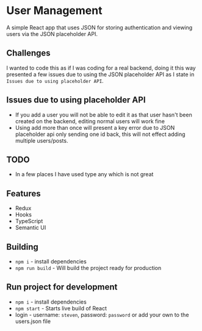 # User Management
A simple React app that uses JSON for storing authentication and viewing users via the JSON placeholder API.

## Challenges
I wanted to code this as if I was coding for a real backend, doing it this way presented a few issues due to using the JSON placeholder API as I state in ` Issues due to using placeholder API`.

## Issues due to using placeholder API
* If you add a user you will not be able to edit it as that user hasn't been created on the backend, editing normal users will work fine
* Using add more than once will present a key error due to JSON placeholder api only sending one id back, this will not effect adding multiple users/posts.

## TODO
* In a few places I have used type any which is not great

## Features
* Redux
* Hooks
* TypeScript
* Semantic UI

## Building
* `npm i` - install dependencies 
* `npm run build` - Will build the project ready for production

## Run project for development
* `npm i` - install dependencies 
* `npm start` - Starts live build of React
* login - username: `steven`, password: `password` or add your own to the users.json file
